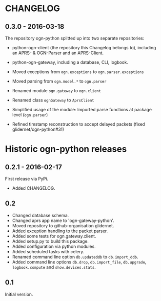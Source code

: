 # CHANGELOG

## 0.3.0 - 2016-03-18
The repository ogn-python splitted up into two separate repositories:
  - python-ogn-client (the repository this Changelog belongs to),
    including an APRS- & OGN-Parser and an APRS-Client.
  - python-ogn-gateway, including a database, CLI, logbook.

- Moved exceptions from `ogn.exceptions` to `ogn.parser.exceptions`
- Moved parsing from `ogn.model.*` to `ogn.parser`
- Renamed module `ogn.gateway` to `ogn.client`
- Renamed class `ognGateway` to `AprsClient`
- Simplified usage of the module: Imported parse functions at package level (`ogn.parser`)
- Refined timstamp reconstruction to accept delayed packets (fixed glidernet/ogn-python#31)

# Historic ogn-python releases
## 0.2.1 - 2016-02-17
First release via PyPi.
- Added CHANGELOG.

## 0.2
- Changed database schema.
- Changed aprs app name to 'ogn-gateway-python'.
- Moved repository to github-organisation glidernet.
- Added exception handling to the packet parser.
- Added some tests for ogn.gateway.client.
- Added setup.py to build this package.
- Added configuration via python modules.
- Added scheduled tasks with celery.
- Renamed command line option `db.updateddb` to `db.import_ddb`.
- Added command line options `db.drop`, `db.import_file`, `db.upgrade`,
  `logbook.compute` and `show.devices.stats`.

## 0.1
Initial version.
